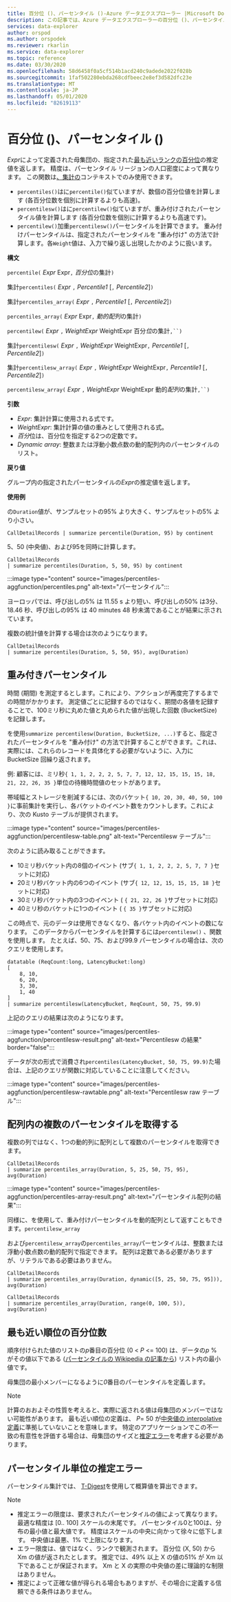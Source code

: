 ```yaml
---
title: 百分位 ()、パーセンタイル ()-Azure データエクスプローラー |Microsoft Docs
description: この記事では、Azure データエクスプローラーの百分位 ()、パーセンタイル () について説明します。
services: data-explorer
author: orspod
ms.author: orspodek
ms.reviewer: rkarlin
ms.service: data-explorer
ms.topic: reference
ms.date: 03/30/2020
ms.openlocfilehash: 58d6458f0a5cf514b1acd240c9adede2022f028b
ms.sourcegitcommit: 1faf502280ebda268cdfbeec2e8ef3d582dfc23e
ms.translationtype: MT
ms.contentlocale: ja-JP
ms.lasthandoff: 05/01/2020
ms.locfileid: "82619113"
---
```

# <a name="percentile-percentiles"></a>百分位 ()、パーセンタイル ()

*Expr*によって定義された母集団の、指定された[最も近いランクの百分位](#nearest-rank-percentile)の推定値を返します。 精度は、パーセンタイル リージョンの人口密度によって異なります。 この関数は[、集計の](summarizeoperator.md)コンテキストでのみ使用できます。

* `percentiles()`はに`percentile()`似ていますが、数個の百分位値を計算します (各百分位数を個別に計算するよりも高速)。
* `percentilesw()`はに`percentilew()`似ていますが、重み付けされたパーセンタイル値を計算します (各百分位数を個別に計算するよりも高速です)。
* `percentilew()`加重`percentilesw()`パーセンタイルを計算できます。 重み付けパーセンタイルは、指定されたパーセンタイルを "重み付け" の方法で計算します。各`Weight`値は、入力で繰り返し出現したかのように扱います。

**構文**

`percentile(` *Expr* Expr`,` *百分位*の集計`)`

集計`percentiles(` *Expr* `,` *Percentile1* [`,` *Percentile2*]`)`

集計`percentiles_array(` *Expr* `,` *Percentile1* [`,` *Percentile2*]`)`

`percentiles_array(` *Expr* Expr`,` *動的配列*の集計`)`

`percentilew(` *Expr* `,` *WeightExpr* WeightExpr 百分*位*の集計`,``)`

集計`percentilesw(` *Expr* `,` *WeightExpr* WeightExpr`,` *Percentile1* [`,` *Percentile2*]`)`

集計`percentilesw_array(` *Expr* `,` *WeightExpr* WeightExpr`,` *Percentile1* [`,` *Percentile2*]`)`

`percentilesw_array(` *Expr* `,` *WeightExpr* WeightExpr 動的*配列*の集計`,``)`

**引数**

* *Expr*: 集計計算に使用される式です。
* *WeightExpr*: 集計計算の値の重みとして使用される式。
* *百分*位は、百分位を指定する2つの定数です。
* *Dynamic array*: 整数または浮動小数点数の動的配列内のパーセンタイルのリスト。

**戻り値**

グループ内の指定されたパーセンタイルの*Expr*の推定値を返します。 

**使用例**

の`Duration`値が、サンプルセットの95% より大きく、サンプルセットの5% より小さい。

```kusto
CallDetailRecords | summarize percentile(Duration, 95) by continent
```

5、50 (中央値)、および95を同時に計算します。

```kusto
CallDetailRecords 
| summarize percentiles(Duration, 5, 50, 95) by continent
```

:::image type="content" source="images/percentiles-aggfunction/percentiles.png" alt-text="パーセンタイル":::

ヨーロッパでは、呼び出しの5% は 11.55 s より短い、呼び出しの50% は3分、18.46 秒、呼び出しの95% は 40 minutes 48 秒未満であることが結果に示されています。

複数の統計値を計算する場合は次のようになります。

```kusto
CallDetailRecords 
| summarize percentiles(Duration, 5, 50, 95), avg(Duration)
```

## <a name="weighted-percentiles"></a>重み付きパーセンタイル

時間 (期間) を測定するとします。これにより、アクションが再度完了するまでの時間がかかります。 測定値ごとに記録するのではなく、期間の各値を記録することで、100ミリ秒に丸めた値と丸められた値が出現した回数 (BucketSize) を記録します。

を使用`summarize percentilesw(Duration, BucketSize, ...)`すると、指定されたパーセンタイルを "重み付け" の方法で計算することができます。これは、実際には、これらのレコードを具体化する必要がないように、入力に BucketSize 回繰り返されます。

例: 顧客には、ミリ秒`{ 1, 1, 2, 2, 2, 5, 7, 7, 12, 12, 15, 15, 15, 18, 21, 22, 26, 35 }`単位の待機時間値のセットがあります。

帯域幅とストレージを削減するには、次のバケット`{ 10, 20, 30, 40, 50, 100 }`に事前集計を実行し、各バケットのイベント数をカウントします。これにより、次の Kusto テーブルが提供されます。

:::image type="content" source="images/percentiles-aggfunction/percentilesw-table.png" alt-text="Percentilesw テーブル":::

次のように読み取ることができます。
 * 10ミリ秒バケット内の8個のイベント (サブ`{ 1, 1, 2, 2, 2, 5, 7, 7 }`セットに対応)
 * 20ミリ秒バケット内の6つのイベント (サブ`{ 12, 12, 15, 15, 15, 18 }`セットに対応)
 * 30ミリ秒バケット内の3つのイベント ( `{ 21, 22, 26 }`サブセットに対応)
 * 40ミリ秒のバケットに1つのイベント ( `{ 35 }`サブセットに対応)

この時点で、元のデータは使用できなくなり、各バケット内のイベントの数になります。 このデータからパーセンタイルを計算するには`percentilesw()` 、関数を使用します。 たとえば、50、75、および99.9 パーセンタイルの場合は、次のクエリを使用します。 

```kusto
datatable (ReqCount:long, LatencyBucket:long) 
[ 
    8, 10, 
    6, 20, 
    3, 30, 
    1, 40 
]
| summarize percentilesw(LatencyBucket, ReqCount, 50, 75, 99.9) 
```

上記のクエリの結果は次のようになります。


:::image type="content" source="images/percentiles-aggfunction/percentilesw-result.png" alt-text="Percentilesw の結果" border="false":::


データが次の形式で消費され`percentiles(LatencyBucket, 50, 75, 99.9)`た場合は、上記のクエリが関数に対応していることに注意してください。

:::image type="content" source="images/percentiles-aggfunction/percentilesw-rawtable.png" alt-text="Percentilesw raw テーブル":::

## <a name="getting-multiple-percentiles-in-an-array"></a>配列内の複数のパーセンタイルを取得する

複数の列ではなく、1つの動的列に配列として複数のパーセンタイルを取得できます。 

```kusto
CallDetailRecords 
| summarize percentiles_array(Duration, 5, 25, 50, 75, 95), avg(Duration)
```

:::image type="content" source="images/percentiles-aggfunction/percentiles-array-result.png" alt-text="パーセンタイル配列の結果":::

同様に、を使用して、重み付けパーセンタイルを動的配列として返すこともできます。`percentilesw_array`

および`percentilesw_array`の`percentiles_array`パーセンタイルは、整数または浮動小数点数の動的配列で指定できます。 配列は定数である必要がありますが、リテラルである必要はありません。

```kusto
CallDetailRecords 
| summarize percentiles_array(Duration, dynamic([5, 25, 50, 75, 95])), avg(Duration)
```

```kusto
CallDetailRecords 
| summarize percentiles_array(Duration, range(0, 100, 5)), avg(Duration)
```

## <a name="nearest-rank-percentile"></a>最も近い順位の百分位数
順序付けられた値のリストの*p*番目の百分位 (0 < *P* <= 100) は、データの*p* % がその値以下である ([パーセンタイルの Wikipedia の記事から](https://en.wikipedia.org/wiki/Percentile#The_Nearest_Rank_method)) リスト内の最小値です。

母集団の最小メンバーになるように*0*番目のパーセンタイルを定義します。

>[!NOTE]
> 計算のおおよその性質を考えると、実際に返される値は母集団のメンバーではない可能性があります。
> 最も近い順位の定義は、 *P*= 50 が[中央値の interpolative 定義](https://en.wikipedia.org/wiki/Median)に準拠していないことを意味します。 特定のアプリケーションでこの不一致の有意性を評価する場合は、母集団のサイズと[推定エラー](#estimation-error-in-percentiles)を考慮する必要があります。

## <a name="estimation-error-in-percentiles"></a>パーセンタイル単位の推定エラー

パーセンタイル集計では、 [T-Digest](https://github.com/tdunning/t-digest/blob/master/docs/t-digest-paper/histo.pdf)を使用して概算値を算出できます。 

>[!NOTE]
> * 推定エラーの限度は、要求されたパーセンタイルの値によって異なります。 最適な精度は [0.. 100] スケールの末尾です。 パーセンタイル0と100は、分布の最小値と最大値です。 精度はスケールの中央に向かって徐々に低下します。 中央値は最悪、1% で上限になります。 
> * エラー限度は、値ではなく、ランクで観測されます。 百分位 (X, 50) から Xm の値が返されたとします。 推定では、49% 以上 X の値の51% が Xm 以下であることが保証されます。 Xm と X の実際の中央値の差に理論的な制限はありません。
> * 推定によって正確な値が得られる場合もありますが、その場合に定義する信頼できる条件はありません。
